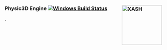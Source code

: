 ### Physic3D Engine <img align="right" width="128" height="128" src="https://imgur.com/VvhDlfq.jpg" alt="XASH" /> [![Windows Build Status](https://ci.appveyor.com/api/projects/status/github/byoreo/xash3d?svg=true)](https://ci.appveyor.com/project/byoreo/xash3d) 
.
